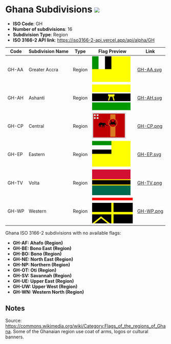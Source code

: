 # Ghana Subdivisions ![](https://flagcdn.com/h40/gh.png)

- **ISO Code**: GH
- **Number of subdivisions**: 16
- **Subdivision Type**: Region
- **ISO 3166-2 API link**: https://iso3166-2-api.vercel.app/api/alpha/GH

| Code  | Subdivision Name         | Type | Flag Preview | Link |
|-------|--------------------------|--------------| -------------- |----------|
| GH-AA | Greater Accra | Region | <img src='https://raw.githubusercontent.com/amckenna41/iso3166-flags/main/iso3166-2-flags/GH/GH-AA.svg' height='80'> | [GH-AA.svg](https://raw.githubusercontent.com/amckenna41/iso3166-flags/main/iso3166-2-flags/GH/GH-AA.svg) |
| GH-AH | Ashanti | Region | <img src='https://raw.githubusercontent.com/amckenna41/iso3166-flags/main/iso3166-2-flags/GH/GH-AH.svg' height='80'> | [GH-AH.svg](https://raw.githubusercontent.com/amckenna41/iso3166-flags/main/iso3166-2-flags/GH/GH-AH.svg) |
| GH-CP | Central | Region | <img src='https://raw.githubusercontent.com/amckenna41/iso3166-flags/main/iso3166-2-flags/GH/GH-CP.png' height='80'> | [GH-CP.png](https://raw.githubusercontent.com/amckenna41/iso3166-flags/main/iso3166-2-flags/GH/GH-CP.png) |
| GH-EP | Eastern | Region | <img src='https://raw.githubusercontent.com/amckenna41/iso3166-flags/main/iso3166-2-flags/GH/GH-EP.svg' height='80'> | [GH-EP.svg](https://raw.githubusercontent.com/amckenna41/iso3166-flags/main/iso3166-2-flags/GH/GH-EP.svg) |
| GH-TV | Volta | Region | <img src='https://raw.githubusercontent.com/amckenna41/iso3166-flags/main/iso3166-2-flags/GH/GH-TV.png' height='80'> | [GH-TV.png](https://raw.githubusercontent.com/amckenna41/iso3166-flags/main/iso3166-2-flags/GH/GH-TV.png) |
| GH-WP | Western | Region | <img src='https://raw.githubusercontent.com/amckenna41/iso3166-flags/main/iso3166-2-flags/GH/GH-WP.png' height='80'> | [GH-WP.png](https://raw.githubusercontent.com/amckenna41/iso3166-flags/main/iso3166-2-flags/GH/GH-WP.png) |

Ghana ISO 3166-2 subdivisions with no available flags:

* **GH-AF: Ahafo (Region)**
* **GH-BE: Bono East (Region)**
* **GH-BO: Bono (Region)**
* **GH-NE: North East (Region)**
* **GH-NP: Northern (Region)**
* **GH-OT: Oti (Region)**
* **GH-SV: Savannah (Region)**
* **GH-UE: Upper East (Region)**
* **GH-UW: Upper West (Region)**
* **GH-WN: Western North (Region)**

## Notes
Source: https://commons.wikimedia.org/wiki/Category:Flags_of_the_regions_of_Ghana. Some of the Ghanaian region use coat of arms, logos or cultural banners.